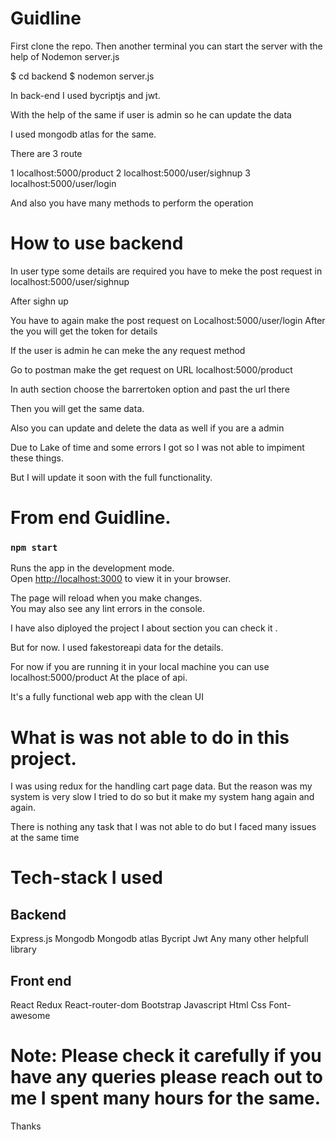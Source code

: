 

# Guidline 

First clone the repo. Then another terminal you can start the server with the help of 
Nodemon server.js

$ cd backend
$ nodemon server.js




In back-end I used bycriptjs and jwt.

With the help of the same if user is admin so he can update the data

 I used mongodb atlas for the same.

There are 3 route 


1 localhost:5000/product
2 localhost:5000/user/sighnup
3 localhost:5000/user/login

And also you have many methods to perform the operation



# How to use backend 


In user type some details are required you have to meke the post request in
 localhost:5000/user/sighnup

After sighn up

You have to again make the post request on 
Localhost:5000/user/login
After the you will get the token for details

If the user is admin he can meke the any request method

Go to postman make the get request on URL localhost:5000/product

In auth section choose the barrertoken option and past the url there

Then you will get the same data.


Also you can update and delete the data as well if you are a admin



Due to Lake of time and some errors I got so I was not able to impiment these things.


But I will update it soon with the full functionality.



# From end Guidline.

### `npm start`

Runs the app in the development mode.\
Open [http://localhost:3000](http://localhost:3000) to view it in your browser.

The page will reload when you make changes.\
You may also see any lint errors in the console.

I have also diployed the project I about section you can check it
.

But for now. 
I used fakestoreapi data for the details.

For now if you are running it in your local machine you can use localhost:5000/product
At the place of api.


It's a fully functional web app with the clean UI


# What is was not able to do in this project.


I was using redux for the handling cart page data.
But the reason was my system is very slow I tried to do so but it make my system hang again and again.




There is nothing any task that I was not able to do but I faced many issues at the same time

# Tech-stack I used

## Backend

Express.js
Mongodb
Mongodb atlas
Bycript
Jwt
Any many other helpfull library

## Front end

React
Redux
React-router-dom
Bootstrap
Javascript
Html
Css
Font-awesome



# Note: Please check it carefully if you have any queries please reach out to me I spent many hours for the same. 


Thanks
